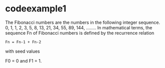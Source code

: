 # codeexample1
The Fibonacci numbers are the numbers in the following integer sequence.
0, 1, 1, 2, 3, 5, 8, 13, 21, 34, 55, 89, 144, ……..
In mathematical terms, the sequence Fn of Fibonacci numbers is defined by the recurrence relation 

    Fn = Fn-1 + Fn-2
with seed values  

   F0 = 0 and F1 = 1.
